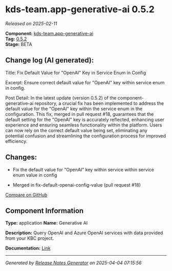 #  kds-team.app-generative-ai 0.5.2

_Released on 2025-02-11_

**Component:** [kds-team.app-generative-ai](https://github.com/keboola/component-generative-ai)  
**Tag:** [0.5.2](https://github.com/keboola/component-generative-ai/releases/tag/0.5.2)  
**Stage:** BETA


## Change log (AI generated):
Title:
Fix Default Value for "OpenAI" Key in Service Enum in Config

Excerpt:
Ensure correct default value for "OpenAI" key within service enum in config.

Post Detail:
In the latest update (version 0.5.2) of the component-generative-ai repository, a crucial fix has been implemented to address the default value for the "OpenAI" key within the service enum in the configuration. This fix, merged in pull request #18, guarantees that the default setting for the "OpenAI" key is accurately reflected, enhancing user experience and ensuring seamless functionality within the platform. Users can now rely on the correct default value being set, eliminating any potential confusion and streamlining the configuration process for improved efficiency.



## Changes:



- Fix the default value for "OpenAI" key within service within service enum value in config 




- Merged in fix-default-openai-config-value (pull request #18) 



[Compare on GitHub](https://github.com/keboola/component-generative-ai/compare/0.5.1...0.5.2)



## Component Information
**Type:** application
**Name:** Generative AI

**Description:** Query OpenAI and Azure OpenAI services with data provided from your KBC project.


**Documentation:** [Link](https://help.keboola.com/components/applications/ai/generative-ai/)



---
_Generated by [Release Notes Generator](https://github.com/keboola/release-notes-generator)
on 2025-04-04 07:15:56_